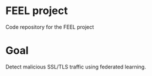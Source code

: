 # FEEL project
Code repository for the FEEL project

# Goal
Detect malicious SSL/TLS traffic using federated learning.
